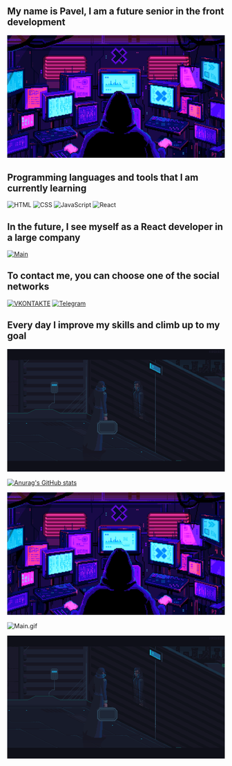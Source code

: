 ## My name is Pavel, I am a future senior in the front development

[![Header](https://github.com/xxittacion/xxittacion/blob/main/assets/Header.gif)](https://github.com/xxittacion)

## Programming languages ​​and tools that I am currently learning

![HTML](https://img.shields.io/badge/-HTML-blueviolet?style=for-the-badge&logo=HTML5)
![CSS](https://img.shields.io/badge/-CSS-blueviolet?style=for-the-badge&logo=CSS3)
![JavaScript](https://img.shields.io/badge/-JavaScript-blueviolet?style=for-the-badge&logo=JavaScript)
![React](https://img.shields.io/badge/-React-blueviolet?style=for-the-badge&logo=React)

## In the future, I see myself as a React developer in a large company

[![Main](https://github.com/xxittacion/xxittacion/blob/main/assets/Main.gif)](https://github.com/xxittacion)

## To contact me, you can choose one of the social networks

[![VKONTAKTE](https://img.shields.io/badge/-VKONTAKTE-black?style=for-the-badge&logo=Vk&logoColor=4F7DB3)](https://vk.com/id148166498)
[![Telegram](https://img.shields.io/badge/-Telegram-black?style=for-the-badge&logo=Telegram&logoColor=27AOD9)](https://t.me/xxittacion)

## Every day I improve my skills and climb up to my goal

[![Footer](https://github.com/xxittacion/xxittacion/blob/main/assets/Footer.gif)](https://github.com/xxittacion)

[![Anurag's GitHub stats](https://github-readme-stats.vercel.app/api?username=xxittacion&hide=contribs,issues&show_icons=true&theme=material-palenight&border_radius=10px)](https://github.com/anuraghazra/github-readme-stats)


<img src="https://github.com/xxittacion/xxittacion/blob/main/assets/Header.gif" alt="Header.gif"
    border-radius = "10px"/>

<img src="https://github.com/xxittacion/xxittacion/blob/main/assets/Main.gif" alt="Main.gif"
    border-radius = "10px"/>

<img src="https://github.com/xxittacion/xxittacion/blob/main/assets/Footer.gif" alt="Footer.gif"
    border-radius = "10px"/>



    
